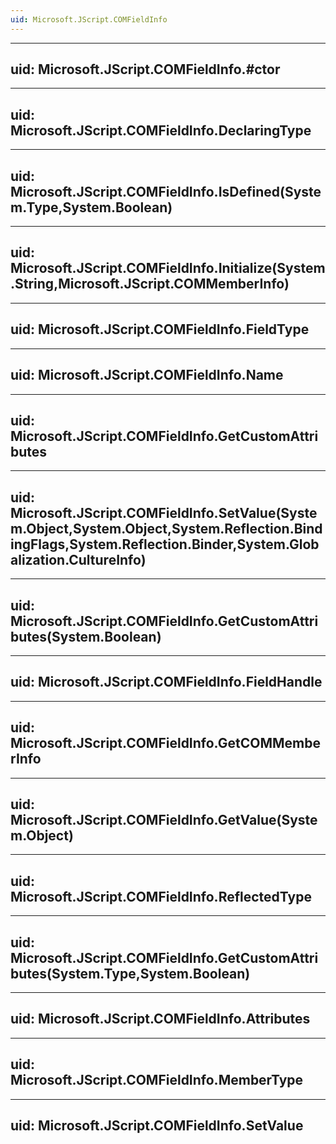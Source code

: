 ```yaml
---
uid: Microsoft.JScript.COMFieldInfo
---
```


---
uid: Microsoft.JScript.COMFieldInfo.#ctor
---

---
uid: Microsoft.JScript.COMFieldInfo.DeclaringType
---

---
uid: Microsoft.JScript.COMFieldInfo.IsDefined(System.Type,System.Boolean)
---

---
uid: Microsoft.JScript.COMFieldInfo.Initialize(System.String,Microsoft.JScript.COMMemberInfo)
---

---
uid: Microsoft.JScript.COMFieldInfo.FieldType
---

---
uid: Microsoft.JScript.COMFieldInfo.Name
---

---
uid: Microsoft.JScript.COMFieldInfo.GetCustomAttributes
---

---
uid: Microsoft.JScript.COMFieldInfo.SetValue(System.Object,System.Object,System.Reflection.BindingFlags,System.Reflection.Binder,System.Globalization.CultureInfo)
---

---
uid: Microsoft.JScript.COMFieldInfo.GetCustomAttributes(System.Boolean)
---

---
uid: Microsoft.JScript.COMFieldInfo.FieldHandle
---

---
uid: Microsoft.JScript.COMFieldInfo.GetCOMMemberInfo
---

---
uid: Microsoft.JScript.COMFieldInfo.GetValue(System.Object)
---

---
uid: Microsoft.JScript.COMFieldInfo.ReflectedType
---

---
uid: Microsoft.JScript.COMFieldInfo.GetCustomAttributes(System.Type,System.Boolean)
---

---
uid: Microsoft.JScript.COMFieldInfo.Attributes
---

---
uid: Microsoft.JScript.COMFieldInfo.MemberType
---

---
uid: Microsoft.JScript.COMFieldInfo.SetValue
---
